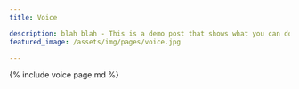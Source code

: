```yaml
---
title: Voice

description: blah blah - This is a demo post that shows what you can do inside portfolio and blog posts. We’ve included everything you need to create engaging posts and case studies to show off your work in a beautiful way.
featured_image: /assets/img/pages/voice.jpg

---
```


{% include voice page.md %}